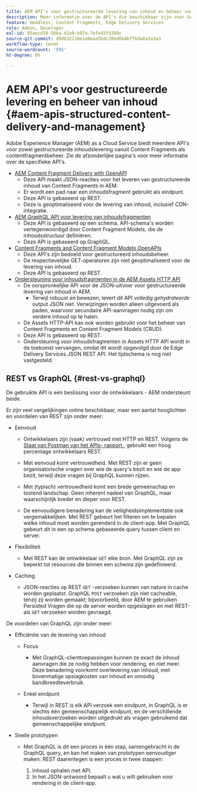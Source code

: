 ```yaml
---
title: AEM API's voor gestructureerde levering van inhoud en beheer van contentfragmenten
description: Meer informatie over de API's die beschikbaar zijn voor Gestructureerde levering van inhoud en beheer van contentfragmenten
feature: Headless, Content Fragments, Edge Delivery Services
role: Admin, Developer
exl-id: 95aecd30-566a-42a9-b97a-7efe45fd389c
source-git-commit: d9db32110e1e0aaa5bdc20bd6b4bff6da6a3a3a3
workflow-type: tm+mt
source-wordcount: '591'
ht-degree: 0%

---
```


# AEM API&#39;s voor gestructureerde levering en beheer van inhoud {#aem-apis-structured-content-delivery-and-management}

Adobe Experience Manager (AEM) as a Cloud Service biedt meerdere API&#39;s voor zowel gestructureerde inhoudslevering vanuit Content Fragments als contentfragmentbeheer. Zie de afzonderlijke pagina&#39;s voor meer informatie over de specifieke API&#39;s.

* [AEM Content Fragment Delivery with OpenAPI](/help/headless/aem-content-fragment-delivery-with-openapi.md)
   * Deze API maakt JSON-reacties voor het leveren van gestructureerde inhoud van Content Fragments in AEM.
   * Er wordt een pad naar een inhoudsfragment gebruikt als eindpunt.
   * Deze API is gebaseerd op REST.
   * Deze is geoptimaliseerd voor de levering van inhoud, inclusief CDN-integratie.
* [AEM GraphQL API voor levering van inhoudsfragmenten](/help/headless/graphql-api/content-fragments.md)
   * Deze API is gebaseerd op een schema. API-schema&#39;s worden vertegenwoordigd door Content Fragment Models, die de inhoudsstructuur definiëren.
   * Deze API is gebaseerd op GraphQL.
* [Content Fragments and Content Fragment Models OpenAPIs](/help/headless/content-fragment-openapis.md)
   * Deze API&#39;s zijn bedoeld voor gestructureerd inhoudsbeheer.
   * De respectievelijke GET-operatoren zijn niet geoptimaliseerd voor de levering van inhoud.
   * Deze API is gebaseerd op REST.
* [Ondersteuning voor inhoudsfragmenten in de AEM Assets HTTP API](/help/assets/content-fragments/assets-api-content-fragments.md)
   * De oorspronkelijke API voor de JSON-uitvoer voor gestructureerde levering van inhoud in AEM.
      * Terwijl robuust en bewezen, levert dit API *volledig gehydrateerde* output JSON niet. Verwijzingen worden alleen uitgevoerd als paden, waarvoor secundaire API-aanvragen nodig zijn om verdere inhoud op te halen.
   * De Assets HTTP-API kan ook worden gebruikt voor het beheer van Content Fragments en Content Fragment Models (CRUD).
   * Deze API is gebaseerd op REST.
   * Ondersteuning voor inhoudsfragmenten in Assets HTTP API wordt in de toekomst vervangen, omdat dit wordt opgevolgd door de Edge Delivery Services JSON REST API. Het tijdschema is nog niet vastgesteld.

<!--
## JSON vs HTML {#json-vs-HTML}

The content delivery format used is driven by frontend implementation. Unstructured content/HTML for full-stack implementations, structured content/JSON for headless implementations, or a combination of both in hybrid implementations. 

Key considerations include:

* Definition
  * JSON (JavaScript Object Notation) - used to represent, access and process structured data. 
  * HTML (HyperText Markup Language) - a markup language of tags and elements in a hierarchical structure.
* Primary Purpose
  * JSON is often used for transferring structure content between the server and client app.
  * HTML is the standard markup language for creating and rendering web pages in a browser.
-->

## REST vs GraphQL {#rest-vs-graphql}

De gebruikte API is een beslissing voor de ontwikkelaars - AEM ondersteunt beide.

Er zijn veel vergelijkingen online beschikbaar, maar een aantal hooglichten en voordelen van REST zijn onder meer:

* Eenvoud

   * Ontwikkelaars zijn (vaak) vertrouwd met HTTP en REST. Volgens de [ Staat van Postman van het APIs- rapport ](https://www.postman.com/state-of-api/), gebruikt een hoog percentage ontwikkelaars REST.

   * Met eenvoud komt vertrouwdheid. Met REST zijn er geen organisatorische vragen over wie de query&#39;s bezit en wie de app bezit, terwijl deze vragen bij GraphQL kunnen rijzen.

   * Met (typisch) vertrouwdheid komt een brede gemeenschap en toolend landschap. Geen inherent nadeel van GraphQL, maar waarschijnlijk breder en dieper voor REST.

   * De eenvoudigere benadering kan de veiligheidsimplementatie ook vergemakkelijken. Met REST gebeurt het filteren om te bepalen welke inhoud moet worden gerenderd in de client-app. Met GraphQL gebeurt dit in een op schema gebaseerde query tussen client en server.

* Flexibiliteit

   * Met REST kan de ontwikkelaar `GET` elke bron. Met GraphQL zijn ze beperkt tot resources die binnen een schema zijn gedefinieerd.

* Caching

   * JSON-reacties op REST `GET` -verzoeken kunnen van nature in cache worden geplaatst. GraphQL `POST` verzoeken zijn niet cacheable, tenzij zij worden gemaakt; bijvoorbeeld, door AEM te gebruiken Persisted Vragen die op de server worden opgeslagen en met REST-als `GET` verzoeken worden gevraagd.

De voordelen van GraphQL zijn onder meer:

* Efficiëntie van de levering van inhoud

   * Focus

      * Met GraphQL-clienttoepassingen kunnen ze exact de inhoud aanvragen die ze nodig hebben voor rendering, en niet meer. Deze benadering voorkomt overlevering van inhoud, met bovenmatige opslagkosten van inhoud en onnodig bandbreedteverbruik.

   * Enkel eindpunt

      * Terwijl in REST is elk API verzoek een eindpunt, in GraphQL is er slechts één gemeenschappelijk eindpunt, en de verschillende inhoudsverzoeken worden uitgedrukt als vragen gebruikend dat gemeenschappelijke eindpunt.

* Snelle prototypen

   * Met GraphQL is dit een proces in één stap, samengebracht in de GraphQL query, en kan het maken van prototypen eenvoudiger maken. REST daarentegen is een proces in twee stappen:

      1. Inhoud ophalen met API.
      2. In het JSON-antwoord bepaalt u wat u wilt gebruiken voor rendering in de client-app.
